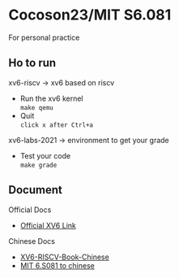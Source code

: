 # Cocoson23/MIT S6.081 #
For personal practice  
## Ho to run ##
xv6-riscv -> xv6 based on riscv  

- Run the xv6 kernel  
`make qemu`
- Quit  
`click x after Ctrl+a`

xv6-labs-2021 -> environment to get your grade  

- Test your code  
`make grade`
## Document ##  
Official Docs
- [Official XV6 Link](https://github.com/mit-pdos/xv6-riscv)  

Chinese Docs
- [XV6-RISCV-Book-Chinese](https://github.com/FrankZn/xv6-riscv-book-Chinese)
- [MIT 6.S081 to chinese](https://github.com/huihongxiao/MIT6.S081)  

